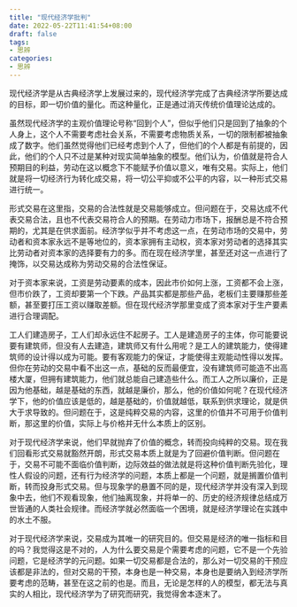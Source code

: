 ```yaml
---
title: "现代经济学批判"
date: 2022-05-22T11:41:54+08:00
draft: false
tags:
- 思辨
categories:
- 思辨
---
```


现代经济学是从古典经济学上发展过来的，现代经济学完成了古典经济学所要达成的目标，即一切价值的量化。而这种量化，正是通过消灭传统价值理论达成的。

虽然现代经济学的主观价值理论号称“回到个人”，但似乎他们只是回到了抽象的个人身上，这个人不需要考虑社会关系，不需要考虑物质关系，一切的限制都被抽象成了数字。他们虽然觉得他们已经考虑到个人了，但他们的个人都是有前提的，因此，他们的个人只不过是某种对现实简单抽象的模型。他们认为，价值就是符合人预期目的利益，劳动在这以概念下不能赋予价值以意义，唯有交易。实际上，他们就是将一切经济行为转化成交易，将一切公平抑或不公平的内容，以一种形式交易进行统一。

形式交易在这里指，交易的合法性就是交易能够成立。但问题在于，交易达成不代表交易合法，且也不代表交易符合人的预期。在劳动力市场下，报酬总是不符合预期的，尤其是在供求面前。经济学似乎并不考虑这一点，在劳动市场的交易中，劳动者和资本家永远不是等地位的，资本家拥有主动权，资本家对劳动者的选择其实比劳动者对资本家的选择要有力的多。而在现在经济学里，甚至还对这一点进行了掩饰，以交易达成称为劳动交易的合法性保证。

对于资本家来说，工资是劳动要素的成本，因此市价如何上涨，工资都不会上涨，但市价跌了，工资却要第一个下跌。产品其实都是那些产品，老板们主要赚那些差额，甚至要打压工资以赚取差额。但在现代经济学那里变成了资本家对于生产要素进行合理调配。

工人们建造房子，工人们却永远住不起房子。工人是建造房子的主体，你可能要说要有建筑师，但没有人去建造，建筑师又有什么用呢？是工人的建筑能力，使得建筑师的设计得以成为可能。要有客观能力的保证，才能使得主观能动性得以发挥。但你在劳动的交易中看不出这一点，基础的反而最便宜，没有建筑师可能造不出高楼大厦，但拥有建筑能力，他们就总能自己建造些什么。而工人之所以廉价，正是因为他基础，越是基础的东西，就越是廉价，那么，他的价值如何呢？在现代经济学下，他的价值应该是低的，越是基础的，价值就越低，联系到供求理论，就是供大于求导致的。但问题在于，这是纯粹交易的内容，这里的价值并不可用于价值判断，那这里的价值，实际上与价格并无什么本质上的区别。

对于现代经济学来说，他们早就抛弃了价值的概念，转而投向纯粹的交易。现在我们回看形式交易就豁然开朗，形式交易本质上就是为了回避价值判断。但问题在于，交易不可能不面临价值判断，边际效益的做法就是将这种价值判断先验化，理性人假设的问题，还有行为经济学的问题，本质上都是一个问题，就是搁置价值判断，转而投身形式交易。但与现象学的悬置不同的是，现代经济学并没有深入到现象中去，他们不观看现象，他们抽离现象，并将单一的、历史的经济规律总结成万世皆通的人类社会规律。而经济学就必然面临一个困境，就是经济学理论在实践中的水土不服。

对于现代经济学来说，交易成为其唯一的研究目的。但交易是经济的唯一指标和目的吗？我觉得这是不对的，人为什么要交易是个需要考虑的问题，它不是一个先验问题，它是经济学的元问题。如果一切交易都是合法的，那么对一切交易的干预应该都是非法的，但对交易的干预，本身也是一种交易，本身也是要纳入到经济学所要考虑的范畴，甚至在这之前的也是。而且，无论是怎样的人的模型，都无法与真实的人相比，现代经济学为了研究而研究，我觉得舍本逐末了。
